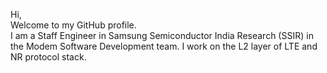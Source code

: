 Hi,  
Welcome to my GitHub profile.  
I am a Staff Engineer in Samsung Semiconductor India Research (SSIR) in the Modem Software Development team. I work on the L2 layer of LTE and NR protocol stack.  



<!---
himanshukushwaha02/himanshukushwaha02 is a ✨ special ✨ repository because its `README.md` (this file) appears on your GitHub profile.
You can click the Preview link to take a look at your changes.
--->
